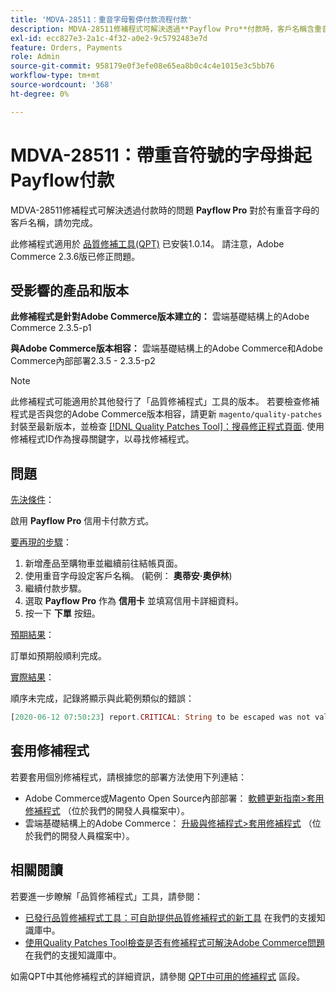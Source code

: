 ```yaml
---
title: 'MDVA-28511：重音字母暫停付款流程付款'
description: MDVA-28511修補程式可解決透過**Payflow Pro**付款時，客戶名稱含重音字母的付款無法完成的問題。
exl-id: ecc827e3-2a1c-4f32-a0e2-9c5792483e7d
feature: Orders, Payments
role: Admin
source-git-commit: 958179e0f3efe08e65ea8b0c4c4e1015e3c5bb76
workflow-type: tm+mt
source-wordcount: '368'
ht-degree: 0%

---
```


# MDVA-28511：帶重音符號的字母掛起Payflow付款

MDVA-28511修補程式可解決透過付款時的問題 **Payflow Pro** 對於有重音字母的客戶名稱，請勿完成。

此修補程式適用於 [品質修補工具(QPT)](https://devdocs.magento.com/guides/v2.4/comp-mgr/patching.html#mqp) 已安裝1.0.14。 請注意，Adobe Commerce 2.3.6版已修正問題。

## 受影響的產品和版本

**此修補程式是針對Adobe Commerce版本建立的：** 雲端基礎結構上的Adobe Commerce 2.3.5-p1

**與Adobe Commerce版本相容：** 雲端基礎結構上的Adobe Commerce和Adobe Commerce內部部署2.3.5 - 2.3.5-p2

>[!NOTE]
>
>此修補程式可能適用於其他發行了「品質修補程式」工具的版本。 若要檢查修補程式是否與您的Adobe Commerce版本相容，請更新 `magento/quality-patches` 封裝至最新版本，並檢查 [[!DNL Quality Patches Tool]：搜尋修正程式頁面](https://devdocs.magento.com/quality-patches/tool.html#patch-grid). 使用修補程式ID作為搜尋關鍵字，以尋找修補程式。

## 問題

<u>先決條件</u>：

啟用 **Payflow Pro** 信用卡付款方式。

<u>要再現的步驟</u>：

1. 新增產品至購物車並繼續前往結帳頁面。
1. 使用重音字母設定客戶名稱。 (範例： **奧蒂安·奧伊林**)
1. 繼續付款步驟。
1. 選取 **Payflow Pro** 作為 **信用卡** 並填寫信用卡詳細資料。
1. 按一下 **下單** 按鈕。

<u>預期結果</u>：

訂單如預期般順利完成。

<u>實際結果</u>：

順序未完成，記錄將顯示與此範例類似的錯誤：

```php
[2020-06-12 07:50:23] report.CRITICAL: String to be escaped was not valid UTF-8 or could not be converted: �?tienne �?illini [] []
```

## 套用修補程式

若要套用個別修補程式，請根據您的部署方法使用下列連結：

* Adobe Commerce或Magento Open Source內部部署： [軟體更新指南>套用修補程式](https://devdocs.magento.com/guides/v2.4/comp-mgr/patching/mqp.html) （位於我們的開發人員檔案中）。
* 雲端基礎結構上的Adobe Commerce： [升級與修補程式>套用修補程式](https://devdocs.magento.com/cloud/project/project-patch.html) （位於我們的開發人員檔案中）。

## 相關閱讀

若要進一步瞭解「品質修補程式」工具，請參閱：

* [已發行品質修補程式工具：可自助提供品質修補程式的新工具](/help/announcements/adobe-commerce-announcements/magento-quality-patches-released-new-tool-to-self-serve-quality-patches.md) 在我們的支援知識庫中。
* [使用Quality Patches Tool檢查是否有修補程式可解決Adobe Commerce問題](/help/support-tools/patches-available-in-qpt-tool/check-patch-for-magento-issue-with-magento-quality-patches.md) 在我們的支援知識庫中。

如需QPT中其他修補程式的詳細資訊，請參閱 [QPT中可用的修補程式](https://support.magento.com/hc/en-us/sections/360010506631-Patches-available-in-MQP-tool-) 區段。

